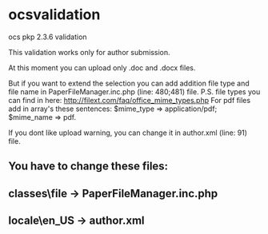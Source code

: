 # ocsvalidation
ocs pkp 2.3.6 validation

This validation works only for author submission.

At this moment you can upload only .doc and .docx files.

But if you want to extend the selection you can add addition file type and file name in PaperFileManager.inc.php (line: 480;481) file.
P.S. file types you can find in here: http://filext.com/faq/office_mime_types.php For pdf files add in array's these sentences: $mime_type => application/pdf; $mime_name => pdf.

If you dont like upload warning, you can change it in author.xml (line: 91) file.


You have to change these files:
-
classes\file -> PaperFileManager.inc.php
-
locale\en_US -> author.xml
-
